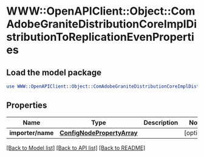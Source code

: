 # WWW::OpenAPIClient::Object::ComAdobeGraniteDistributionCoreImplDistributionToReplicationEvenProperties

## Load the model package
```perl
use WWW::OpenAPIClient::Object::ComAdobeGraniteDistributionCoreImplDistributionToReplicationEvenProperties;
```

## Properties
Name | Type | Description | Notes
------------ | ------------- | ------------- | -------------
**importer/name** | [**ConfigNodePropertyArray**](ConfigNodePropertyArray.md) |  | [optional] 

[[Back to Model list]](../README.md#documentation-for-models) [[Back to API list]](../README.md#documentation-for-api-endpoints) [[Back to README]](../README.md)


